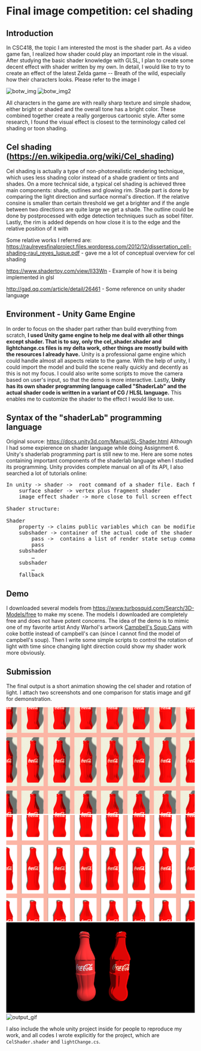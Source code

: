 # Final image competition: cel shading

## Introduction

In CSC418, the topic I am interested the most is the shader part. As a video game fan, I realized how shader could play an important role in the visual. After studying the basic shader knowledge with GLSL, I plan to create some decent effect with shader written by my own. In detail, I would like to try to create an effect of the latest Zelda game -- Breath of the wild, especially how their characters looks. Please refer to the image I 

![botw_img](http://static.gosunoob.com/img/1/2017/03/zelda-breath-of-the-wild-guides-2.jpg)
![botw_img2](https://nintendosoup.com/wp-content/uploads/2017/06/legendofzelda_botw_ss_3-1038x576.jpg)

All characters in the game are with really sharp texture and simple shadow, either bright or shaded and the overall tone has a bright color. These combined together create a really gorgerous cartoonic style. After some research, I found the visual effect is closest to the terminology called cel shading or toon shading. 

## Cel shading (https://en.wikipedia.org/wiki/Cel_shading)

Cel shading is actually a type of non-photorealistic rendering technique, which uses less shading color instead of a shade gradient or tints and shades. On a more technical side, a typical cel shading is achieved three main components: shade, outlines and glowing rim. Shade part is done by comparing the light direction and surface normal's direction. If the relative consine is smaller than certain threshold we get a brighter and if the angle between two directions are quite large we get a shade. The outline could be done by postprocessed with edge detection techniques such as sobel filter. Lastly, the rim is added depends on how close it is to the edge and the relative position of it with 

Some relative works I referred are:
https://raulreyesfinalproject.files.wordpress.com/2012/12/dissertation_cell-shading-raul_reyes_luque.pdf - gave me a lot of conceptual overview for cel shading

https://www.shadertoy.com/view/ll33Wn - Example of how it is being implemented in glsl 

http://gad.qq.com/article/detail/26461 - Some reference on unity shader language


## Environment - Unity Game Engine

In order to focus on the shader part rather than build everything from scratch, **I used Unity game engine to help me deal with all other things except shader. That is to say, only the cel_shader.shader and lightchange.cs files is my delta work, other things are mostly build with the resources I already have.** Unity is a professional game engine which could handle almost all aspects relate to the game. With the help of unity, I could import the model and build the scene really quickly and decently as this is not my focus. I could also write some scripts to move the camera based on user's input, so that the demo is more interactive. Lastly, **Unity has its own shader programming language called "ShaderLab" and the actual shader code is written in a variant of CG / HLSL language.** This enables me to customize the shader to the effect I would like to use.

## Syntax of the "shaderLab" programming language

Original source: https://docs.unity3d.com/Manual/SL-Shader.html
Although I had some expierence on shader language while doing Assignment 6. Unity's shaderlab programming  part is still new to me. Here are some notes containing important components of the shaderlab language when I studied its programming. Unity provides complete manual on all of its API, I also searched a lot of tutorials online:

<pre>
In unity -> shader ->  root command of a shader file. Each file must define one (and only one) Shader. It specifies how any objects whose material uses this shader are rendered.
	surface shader -> vertex plus fragment shader
	image effect shader -> more close to full screen effect

Shader structure:

Shader
	property -> claims public variables which can be modified in visualized editor in Unity. We could put key variables that would change the output in property to update the result easily.
	subshader -> container of the actual code of the shader written in Cg/ HLSL
		pass ->  contains a list of render state setup commands
		pass
	subshader
		…
	subshader
		…
	fallback
</pre>

## Demo

I downloaded several models from https://www.turbosquid.com/Search/3D-Models/free to make my scene. The models I downloaded are completely free and does not have potent concerns. The idea of the demo is to mimic one of my favorite artist Andy Warhol's artwork [Campbell's Soup Cans](https://en.wikipedia.org/wiki/Campbell%27s_Soup_Cans) with coke bottle instead of campbell's can (since I cannot find the model of campbell's soup). Then I write some simple scripts to control the rotation of light with time since changing light direction could show my shader work more obviously.


## Submission

The final output is a short animation showing the cel shader and rotation of light. I attach two screenshots and one comparison for statis image and gif for demonstration.

![output_1](output1.png)
![output_2](output2.png)
![cel_shading](cel_shading.png)
![output_gif](output_gif.gif)

I also include the whole unity project inside for people to reproduce my work, and all codes I wrote explicitly for the project, which are `CelShader.shader` and `lightChange.cs`.
